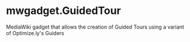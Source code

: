 mwgadget.GuidedTour
===================

MediaWiki gadget that allows the creation of Guided Tours using a variant of Optimize.ly's Guiders